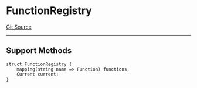 # FunctionRegistry
[Git Source](https://github.com/metacontract/mc/blob/d41f04df9ea19494be75c66f344b8104caf03cd2/resources/devkit/api-reference/Flattened.sol)

---------------------
Support Methods
-----------------------


```solidity
struct FunctionRegistry {
    mapping(string name => Function) functions;
    Current current;
}
```


